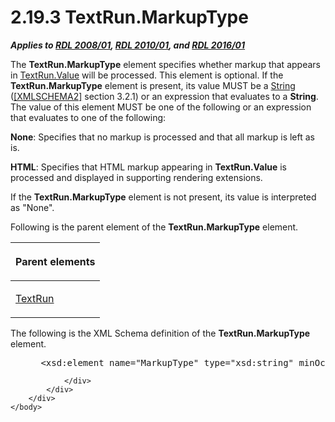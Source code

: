 <html dir="LTR" xmlns:mshelp="http://msdn.microsoft.com/mshelp" xmlns:ddue="http://ddue.schemas.microsoft.com/authoring/2003/5" xmlns:xlink="http://www.w3.org/1999/xlink" xmlns:tool="http://www.microsoft.com/tooltip">
    <head>
        <meta http-equiv="Content-Type" content="text/html; CHARSET=utf-8"></meta>
        <meta name="save" content="history"></meta>
        <title>2.19.3 TextRun.MarkupType</title>
        <xml>
            <mshelp:toctitle title="2.19.3 TextRun.MarkupType"></mshelp:toctitle>
            <mshelp:rltitle title="[MS-RDL]: TextRun.MarkupType"></mshelp:rltitle>
            <mshelp:keyword index="A" term="da07042e-ad85-4bfe-a730-8e713be5ac11"></mshelp:keyword>
            <mshelp:attr name="DCSext.ContentType" value="open specification"></mshelp:attr>
            <mshelp:attr name="AssetID" value="da07042e-ad85-4bfe-a730-8e713be5ac11"></mshelp:attr>
            <mshelp:attr name="TopicType" value="kbRef"></mshelp:attr>
            <mshelp:attr name="DCSext.Title" value="[MS-RDL]: TextRun.MarkupType" />
        </xml>
    </head>
    <body>
        <div id="header">
            <h1 class="heading">2.19.3 TextRun.MarkupType</h1>
        </div>
        <div id="mainSection">
            <div id="mainBody">
                <div id="allHistory" class="saveHistory"></div>
                <div id="sectionSection0" class="section" name="collapseableSection">
                    

<p><b><i>Applies to </i></b><a href="1e855f94-4617-47e4-b89e-0856c6cb420f.htm"><b><i>RDL 2008/01</i></b></a><b><i>,
</i></b><a href="3428e690-a348-4ec7-8a6a-8efb42d2cdee.htm"><b><i>RDL 2010/01</i></b></a><b><i>,
and </i></b><a href="52ce3983-2bfc-4e72-9359-42aaf5fe4509.htm"><b><i>RDL 2016/01</i></b></a></p>

<p>The <b>TextRun.MarkupType</b> element specifies whether
markup that appears in <a href="99982bda-2dd1-4626-b8ef-da888d95f4ff.htm">TextRun.Value</a>
will be processed. This element is optional. If the <b>TextRun.MarkupType</b>
element is present, its value MUST be a <a href="1ed81ef3-a683-45e3-aaad-bd2bbe71bc3d.htm">String</a> (<a href="https://go.microsoft.com/fwlink/?LinkId=90610">[XMLSCHEMA2]</a> section
3.2.1) or an expression that evaluates to a <b>String</b>. The value of this
element MUST be one of the following or an expression that evaluates to one of
the following:</p>

<p><b>None</b>: Specifies that no markup is processed
and that all markup is left as is.</p>

<p><b>HTML</b>: Specifies that HTML markup appearing in <b>TextRun.Value</b>
is processed and displayed in supporting rendering extensions.</p>

<p>If the <b>TextRun.MarkupType</b> element is not present, its
value is interpreted as &quot;None&quot;.</p>

<p>Following is the parent element of the <b>TextRun.MarkupType</b>
element.</p>

<table>
 <thead>
  <tr>
   <th>
   <p>Parent elements</p>
   </th>
  </tr>
 </thead>
 <tr>
  <td>
  <p><a href="90623d67-443b-4480-9869-e03277a6223a.htm">TextRun</a></p>
  </td>
 </tr>
</table>

<p>The following is the XML Schema definition of the <b>TextRun.MarkupType</b>
element.</p>

<dl>
<dd>
<div><pre> &lt;xsd:element name=&quot;MarkupType&quot; type=&quot;xsd:string&quot; minOccurs=&quot;0&quot; /&gt;
</pre></div>
</dd></dl>


                </div>
            </div>
        </div>
    </body>
</html>